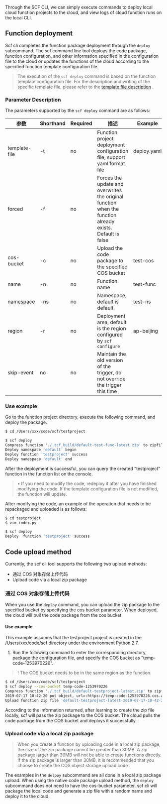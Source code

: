 Through the SCF CLI, we can simply execute commands to deploy local cloud function projects to the cloud, and view logs of cloud function runs on the local CLI.

## Function deployment

Scf cli completes the function package deployment through the `deploy` subcommand. The scf command line tool deploys the code package, function configuration, and other information specified in the configuration file to the cloud or updates the functions of the cloud according to the specified function template configuration file.

> The execution of the `scf deploy` command is based on the function template configuration file. For the description and writing of the specific template file, please refer to the [template file description](https://cloud.tencent.com/document/product/583/33454) .

### Parameter Description

The parameters supported by the `scf deploy` command are as follows:

参数 | Shorthand | Required | 描述 | Example
--- | --- | --- | --- | ---
template-file | -t | no | Function project deployment configuration file, support yaml format file | deploy.yaml
forced | -f | no | Forces the update and overwrites the original function when the function already exists. Default is false | 
cos-bucket | -c | no | Upload the code package to the specified COS bucket | test-cos
name | -n | no | Function name | test-func
namespace | -ns | no | Namespace, default is default | test-ns
region | -r | no | Deployment area, default is the region configured by `scf configure` | ap-beijing
skip-event | no | no | Maintain the old version of the trigger, do not override the trigger this time | 

### Use example

Go to the function project directory, execute the following command, and deploy the package.

```bash
$ cd /Users/xxx/code/scf/testproject

$ scf deploy
Compress function './.tcf_build/default-test-func-latest.zip' to zipfile 'default-test-func-latest.zip' success
Deploy namespace 'default' begin
Deploy function 'testproject' success
Deploy namespace 'default' end
```

After the deployment is successful, you can query the created "testproject" function in the function list on the console.

> • If you need to modify the code, redeploy it after you have finished modifying the code. If the template configuration file is not modified, the function will update.

After modifying the code, an example of the operation that needs to be repackaged and uploaded is as follows:

```bash
$ cd testproject
$ vim index.py

$ scf deploy
Deploy  function 'testproject' success

```

## Code upload method

Currently, the scf cli tool supports the following two upload methods:

- 通过 COS 对象存储上传代码
- Upload code via a local zip package

<span id="COSUploadCode"></span>

### 通过 COS 对象存储上传代码

When you use the `deploy` command, you can upload the zip package to the specified bucket by specifying the cos bucket parameter. When deployed, the cloud will pull the code package from the cos bucket.

#### Use example

This example assumes that the testproject project is created in the /Users/xxx/code/scf directory under the environment Python 2.7.

1. Run the following command to enter the corresponding directory, package the configuration file, and specify the COS bucket as "temp-code-1253970226".

> ! The COS bucket needs to be in the same region as the function.

```bash
$ cd /Users/xxx/code/scf/testproject
$ scf deploy --cos-bucket temp-code-1253970226
Compress function './.tcf_build/default-testproject-latest.zip' to zipfile 'default-testproject-latest.zip' success
2019-07-17 10:42:20 put object, url=:https://temp-code-1253970226.cos.ap-shanghai.myqcloud.com/default-testproject-latest-2019-07-17-10-42-20.zip ,headers=:{'x-cos-acl': 'public-read', 'Content-Type': 'application/x-zip-compressed'}
Upload function zip file 'default-testproject-latest-2019-07-17-10-42-20.zip' to COS bucket 'temp-code-1253970226' success
```

According to the information returned, after learning to create the zip file locally, scf will pass the zip package to the COS bucket. The cloud pulls the code package from the COS bucket and deploys it successfully.

### Upload code via a local zip package

> When you create a function by uploading code in a local zip package, the size of the zip package cannot be greater than 30MB. A zip package larger than 30MB will not be able to create functions directly. If the zip package is larger than 30MB, it is recommended that you choose to create the COS object storage upload code .

The examples in the `delpoy` subcommand are all done in a local zip package upload. When using the native code package upload method, the `deploy` subcommand does not need to have the cos-bucket parameter. scf cli will package the local code and generate a zip file with a random name and deploy it to the cloud.
